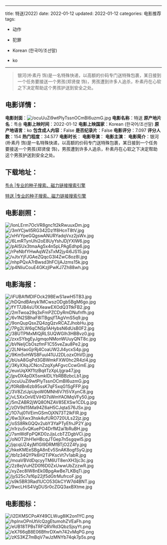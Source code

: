
---
title: 特送(2022)
date: 2022-01-12
updated: 2022-01-12
categories: 电影推荐
tags:
- 动作
- 犯罪

- Korean (한국어/조선말)
- ko
---


> 银河(朴素丹 饰)是一名特殊快递，以高额的价码专门送特殊包裹，某日接到一个任务要接送一个男孩(郑贤俊 饰)，男孩遭到许多人追杀，朴素丹在心软之下决定帮助这个男孩护送到安全之处。

## **电影详情**：

**电影封面**：<img src="https://image.tmdb.org/t/p/w200/ocuUuZi9wtPlyTssnOCmBI6uzmG.jpg" alt="/ocuUuZi9wtPlyTssnOCmBI6uzmG.jpg" title="/ocuUuZi9wtPlyTssnOCmBI6uzmG.jpg">
**电影名称**：特送
**原产地片名**：특송
**电影上映时间**：2022-01-12
**电影上映国家**：Korean (한국어/조선말)
**原产地语言**：ko
**包含成人内容**：False
**是否纪录片**：False
**电影评分**：7.097
**评分人数**：154
**热门程度**：34.577
**电影时长**：
**电影导演**：
**电影主演**：
**电影简介**：银河(朴素丹 饰)是一名特殊快递，以高额的价码专门送特殊包裹，某日接到一个任务要接送一个男孩(郑贤俊 饰)，男孩遭到许多人追杀，朴素丹在心软之下决定帮助这个男孩护送到安全之处。

## **下载地址**：
[특송 |专业的种子搜索、磁力链接搜索引擎](https://movie.amd794.com:2083/?search=%ED%8A%B9%EC%86%A1&ordering=&mode=match_phrase&page_size=10&page=1)

[特送 |专业的种子搜索、磁力链接搜索引擎](https://movie.amd794.com:2083/?search=%E7%89%B9%E9%80%81&ordering=&mode=match_phrase&page_size=10&page=1)
 

## **电影剧照**：
<img src="https://image.tmdb.org/t/p/original/lonLErm7OcVR8gnc1t2kRwuuxDm.jpg" alt="/lonLErm7OcVR8gnc1t2kRwuuxDm.jpg" title="/lonLErm7OcVR8gnc1t2kRwuuxDm.jpg"><img src="https://image.tmdb.org/t/p/original/3mYCjwll5RG342Dz1f8HcnT8tV.jpg" alt="/3mYCjwll5RG342Dz1f8HcnT8tV.jpg" title="/3mYCjwll5RG342Dz1f8HcnT8tV.jpg"><img src="https://image.tmdb.org/t/p/original/xHVYpeGQgswANURYadqVxz2jsWx.jpg" alt="/xHVYpeGQgswANURYadqVxz2jsWx.jpg" title="/xHVYpeGQgswANURYadqVxz2jsWx.jpg"><img src="https://image.tmdb.org/t/p/original/6LmRTynUhi2oE8UyYshJDjYXlW6.jpg" alt="/6LmRTynUhi2oE8UyYshJDjYXlW6.jpg" title="/6LmRTynUhi2oE8UyYshJDjYXlW6.jpg"><img src="https://image.tmdb.org/t/p/original/pAISUx3tmaAg5x4n5pLPAgEdhp6.jpg" alt="/pAISUx3tmaAg5x4n5pLPAgEdhp6.jpg" title="/pAISUx3tmaAg5x4n5pLPAgEdhp6.jpg"><img src="https://image.tmdb.org/t/p/original/rPeNbfYHwAqWZsTxM2jy4i6JS15.jpg" alt="/rPeNbfYHwAqWZsTxM2jy4i6JS15.jpg" title="/rPeNbfYHwAqWZsTxM2jy4i6JS15.jpg"><img src="https://image.tmdb.org/t/p/original/vJtxYjFJGAeZQqcG3I4ZwC8oz8l.jpg" alt="/vJtxYjFJGAeZQqcG3I4ZwC8oz8l.jpg" title="/vJtxYjFJGAeZQqcG3I4ZwC8oz8l.jpg"><img src="https://image.tmdb.org/t/p/original/nhpPQxA7rBwsd3hFCIjAJzms15k.jpg" alt="/nhpPQxA7rBwsd3hFCIjAJzms15k.jpg" title="/nhpPQxA7rBwsd3hFCIjAJzms15k.jpg"><img src="https://image.tmdb.org/t/p/original/p4NliuCouE4GKzjIPwKJ7Zh88wh.jpg" alt="/p4NliuCouE4GKzjIPwKJ7Zh88wh.jpg" title="/p4NliuCouE4GKzjIPwKJ7Zh88wh.jpg">

## **电影海报**：
<img src="https://image.tmdb.org/t/p/original/iFUBAfMDlFOck29BEwS1awH5TB3.jpg" alt="/iFUBAfMDlFOck29BEwS1awH5TB3.jpg" title="/iFUBAfMDlFOck29BEwS1awH5TB3.jpg"><img src="https://image.tmdb.org/t/p/original/hDQndBAnyk1MCwszODgb5BgM6go.jpg" alt="/hDQndBAnyk1MCwszODgb5BgM6go.jpg" title="/hDQndBAnyk1MCwszODgb5BgM6go.jpg"><img src="https://image.tmdb.org/t/p/original/fYT7JB4sU1XXeawEXOdQ3TtkFB2.jpg" alt="/fYT7JB4sU1XXeawEXOdQ3TtkFB2.jpg" title="/fYT7JB4sU1XXeawEXOdQ3TtkFB2.jpg"><img src="https://image.tmdb.org/t/p/original/2mTwoa29q3xFmPZCDyRmDNufnfh.jpg" alt="/2mTwoa29q3xFmPZCDyRmDNufnfh.jpg" title="/2mTwoa29q3xFmPZCDyRmDNufnfh.jpg"><img src="https://image.tmdb.org/t/p/original/6v1N2SBhaF8lTBgsjfTAgVmS5q9.jpg" alt="/6v1N2SBhaF8lTBgsjfTAgVmS5q9.jpg" title="/6v1N2SBhaF8lTBgsjfTAgVmS5q9.jpg"><img src="https://image.tmdb.org/t/p/original/9onQupQsxZQ4zgQzvRCAZJhobHu.jpg" alt="/9onQupQsxZQ4zgQzvRCAZJhobHu.jpg" title="/9onQupQsxZQ4zgQzvRCAZJhobHu.jpg"><img src="https://image.tmdb.org/t/p/original/7Pg2LW6qCNSp1AHybsN6dUsB0F2.jpg" alt="/7Pg2LW6qCNSp1AHybsN6dUsB0F2.jpg" title="/7Pg2LW6qCNSp1AHybsN6dUsB0F2.jpg"><img src="https://image.tmdb.org/t/p/original/3BUTPMxMIQjRLSUQWGlh3HBBvz0.jpg" alt="/3BUTPMxMIQjRLSUQWGlh3HBBvz0.jpg" title="/3BUTPMxMIQjRLSUQWGlh3HBBvz0.jpg"><img src="https://image.tmdb.org/t/p/original/zxxSYbgEyJgmqoNMonWUuyQNT8c.jpg" alt="/zxxSYbgEyJgmqoNMonWUuyQNT8c.jpg" title="/zxxSYbgEyJgmqoNMonWUuyQNT8c.jpg"><img src="https://image.tmdb.org/t/p/original/bVNeIjCbOszfmF1C55veZau8Pe2.jpg" alt="/bVNeIjCbOszfmF1C55veZau8Pe2.jpg" title="/bVNeIjCbOszfmF1C55veZau8Pe2.jpg"><img src="https://image.tmdb.org/t/p/original/2LNHaoGjrRj4CoaUW2Jl4ycxS4p.jpg" alt="/2LNHaoGjrRj4CoaUW2Jl4ycxS4p.jpg" title="/2LNHaoGjrRj4CoaUW2Jl4ycxS4p.jpg"><img src="https://image.tmdb.org/t/p/original/9Km5vHWS8FuuI41UJ2DLozxOhVD.jpg" alt="/9Km5vHWS8FuuI41UJ2DLozxOhVD.jpg" title="/9Km5vHWS8FuuI41UJ2DLozxOhVD.jpg"><img src="https://image.tmdb.org/t/p/original/bUsA8GqPd3GBWmkFXW0hc2R4zl4.jpg" alt="/bUsA8GqPd3GBWmkFXW0hc2R4zl4.jpg" title="/bUsA8GqPd3GBWmkFXW0hc2R4zl4.jpg"><img src="https://image.tmdb.org/t/p/original/3KyXXqJCNcnZzqXyAFgvcCcwGmE.jpg" alt="/3KyXXqJCNcnZzqXyAFgvcCcwGmE.jpg" title="/3KyXXqJCNcnZzqXyAFgvcCcwGmE.jpg"><img src="https://image.tmdb.org/t/p/original/euxUqXKf1tzBqitTzXpLljgra47.jpg" alt="/euxUqXKf1tzBqitTzXpLljgra47.jpg" title="/euxUqXKf1tzBqitTzXpLljgra47.jpg"><img src="https://image.tmdb.org/t/p/original/jpvDX4pDX5smklDLYbRBBzbcLb1.jpg" alt="/jpvDX4pDX5smklDLYbRBBzbcLb1.jpg" title="/jpvDX4pDX5smklDLYbRBBzbcLb1.jpg"><img src="https://image.tmdb.org/t/p/original/ocuUuZi9wtPlyTssnOCmBI6uzmG.jpg" alt="/ocuUuZi9wtPlyTssnOCmBI6uzmG.jpg" title="/ocuUuZi9wtPlyTssnOCmBI6uzmG.jpg"><img src="https://image.tmdb.org/t/p/original/f0RdBn6zb95ssK7qF5xqG1SgFFP.jpg" alt="/f0RdBn6zb95ssK7qF5xqG1SgFFP.jpg" title="/f0RdBn6zb95ssK7qF5xqG1SgFFP.jpg"><img src="https://image.tmdb.org/t/p/original/3V8ZzlJpUpoW0MNh6V7t5VXynC8.jpg" alt="/3V8ZzlJpUpoW0MNh6V7t5VXynC8.jpg" title="/3V8ZzlJpUpoW0MNh6V7t5VXynC8.jpg"><img src="https://image.tmdb.org/t/p/original/vL5XxOnVEViHD7sWmYAOMqVFy50.jpg" alt="/vL5XxOnVEViHD7sWmYAOMqVFy50.jpg" title="/vL5XxOnVEViHD7sWmYAOMqVFy50.jpg"><img src="https://image.tmdb.org/t/p/original/5mZABR2jWQ8ONZAV85EXSw1CDLg.jpg" alt="/5mZABR2jWQ8ONZAV85EXSw1CDLg.jpg" title="/5mZABR2jWQ8ONZAV85EXSw1CDLg.jpg"><img src="https://image.tmdb.org/t/p/original/zDV9d15Ma94Z6aH5CJqtaS76JSx.jpg" alt="/zDV9d15Ma94Z6aH5CJqtaS76JSx.jpg" title="/zDV9d15Ma94Z6aH5CJqtaS76JSx.jpg"><img src="https://image.tmdb.org/t/p/original/1O7uj01VEimGSmOjXN73T2IkFlR.jpg" alt="/1O7uj01VEimGSmOjXN73T2IkFlR.jpg" title="/1O7uj01VEimGSmOjXN73T2IkFlR.jpg"><img src="https://image.tmdb.org/t/p/original/6w3jXwx3hsk4ufURO720ULs22jz.jpg" alt="/6w3jXwx3hsk4ufURO720ULs22jz.jpg" title="/6w3jXwx3hsk4ufURO720ULs22jz.jpg"><img src="https://image.tmdb.org/t/p/original/oSS8RkGQQv2ubY3YaPTyEfnJP2Y.jpg" alt="/oSS8RkGQQv2ubY3YaPTyEfnJP2Y.jpg" title="/oSS8RkGQQv2ubY3YaPTyEfnJP2Y.jpg"><img src="https://image.tmdb.org/t/p/original/n1rzu5vQKuePO4DrfM2ai1bRuBH.jpg" alt="/n1rzu5vQKuePO4DrfM2ai1bRuBH.jpg" title="/n1rzu5vQKuePO4DrfM2ai1bRuBH.jpg"><img src="https://image.tmdb.org/t/p/original/7smWdFpPQKD0zJjsLcbTZDgbVCi.jpg" alt="/7smWdFpPQKD0zJjsLcbTZDgbVCi.jpg" title="/7smWdFpPQKD0zJjsLcbTZDgbVCi.jpg"><img src="https://image.tmdb.org/t/p/original/oNOT2hH1eHBcqJTGep7n5sgqwl5.jpg" alt="/oNOT2hH1eHBcqJTGep7n5sgqwl5.jpg" title="/oNOT2hH1eHBcqJTGep7n5sgqwl5.jpg"><img src="https://image.tmdb.org/t/p/original/jqcqUZ4yjM1Gl9DRMfBTjO2Z4fy.jpg" alt="/jqcqUZ4yjM1Gl9DRMfBTjO2Z4fy.jpg" title="/jqcqUZ4yjM1Gl9DRMfBTjO2Z4fy.jpg"><img src="https://image.tmdb.org/t/p/original/hkeKMEeSBgA8nEv5SnAK8ogfSyQ.jpg" alt="/hkeKMEeSBgA8nEv5SnAK8ogfSyQ.jpg" title="/hkeKMEeSBgA8nEv5SnAK8ogfSyQ.jpg"><img src="https://image.tmdb.org/t/p/original/tb1z34QYPk6H2TiPKscVt7v1abR.jpg" alt="/tb1z34QYPk6H2TiPKscVt7v1abR.jpg" title="/tb1z34QYPk6H2TiPKscVt7v1abR.jpg"><img src="https://image.tmdb.org/t/p/original/moaVBVdDqcyyTM6UT8enXH3jc3c.jpg" alt="/moaVBVdDqcyyTM6UT8enXH3jc3c.jpg" title="/moaVBVdDqcyyTM6UT8enXH3jc3c.jpg"><img src="https://image.tmdb.org/t/p/original/2z8ejVuHZD0f6D0ZxUwwUbZzzwR.jpg" alt="/2z8ejVuHZD0f6D0ZxUwwUbZzzwR.jpg" title="/2z8ejVuHZD0f6D0ZxUwwUbZzzwR.jpg"><img src="https://image.tmdb.org/t/p/original/xyZec8lW8nEk0BpgAwBe7LKBqTi.jpg" alt="/xyZec8lW8nEk0BpgAwBe7LKBqTi.jpg" title="/xyZec8lW8nEk0BpgAwBe7LKBqTi.jpg"><img src="https://image.tmdb.org/t/p/original/jyS25c7sf6p22jf5dGtrMufrcoF.jpg" alt="/jyS25c7sf6p22jf5dGtrMufrcoF.jpg" title="/jyS25c7sf6p22jf5dGtrMufrcoF.jpg"><img src="https://image.tmdb.org/t/p/original/s9k5BR3Rad1UCO53GkCYW7d4BNT.jpg" alt="/s9k5BR3Rad1UCO53GkCYW7d4BNT.jpg" title="/s9k5BR3Rad1UCO53GkCYW7d4BNT.jpg"><img src="https://image.tmdb.org/t/p/original/9wcLHiS4VgDUSr0cZGQ3axBXtme.jpg" alt="/9wcLHiS4VgDUSr0cZGQ3axBXtme.jpg" title="/9wcLHiS4VgDUSr0cZGQ3axBXtme.jpg">

## **电影图标**：
<img src="https://image.tmdb.org/t/p/original/i2DXMSCPoAY49CLWug8lK2on1YC.png" alt="/i2DXMSCPoAY49CLWug8lK2on1YC.png" title="/i2DXMSCPoAY49CLWug8lK2on1YC.png"><img src="https://image.tmdb.org/t/p/original/hpInxOPnUtVcQzgEtumohZVEaFh.png" alt="/hpInxOPnUtVcQzgEtumohZVEaFh.png" title="/hpInxOPnUtVcQzgEtumohZVEaFh.png"><img src="https://image.tmdb.org/t/p/original/eUB18TPBsTRFQRVRd3QbzSjsyYt.png" alt="/eUB18TPBsTRFQRVRd3QbzSjsyYt.png" title="/eUB18TPBsTRFQRVRd3QbzSjsyYt.png"><img src="https://image.tmdb.org/t/p/original/eX766qB8E06BfnrDXwh742vMqPG.png" alt="/eX766qB8E06BfnrDXwh742vMqPG.png" title="/eX766qB8E06BfnrDXwh742vMqPG.png"><img src="https://image.tmdb.org/t/p/original/zKS3KZ7mBqV7wJzMNYb74qk7p5s.png" alt="/zKS3KZ7mBqV7wJzMNYb74qk7p5s.png" title="/zKS3KZ7mBqV7wJzMNYb74qk7p5s.png">

